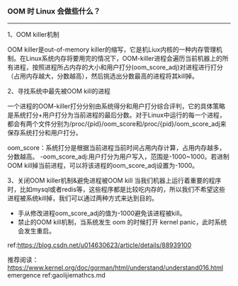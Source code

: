 ### OOM 时 Linux 会做些什么？

------

1、OOM killer机制

OOM killer是out-of-memory killer的缩写，它是机Liux内核的一种内存管理机制。在Linux系统内存将要用完的情况下，OOM-killer进程会遍历当前机器上的所有进程，按照进程所占内存的大小和用户打分(oom_score_adj)对进程进行打分（占用内存越大，分数越高），然后挑选出分数最高的进程将其kill掉。

2、寻找系统中最先被OOM kill的进程

一个进程的OOM-killer打分分别由系统得分和用户打分综合评判，它的具体策略是系统打分+用户打分为当前进程的最后分数。对于Linux中运行的每一个进程，都会有两个文件分别为/proc/{pid}/oom_score和/proc/{pid}/oom_score_adj来保存系统打分和用户打分。

oom_score：系统打分是根据当前进程当前时间占用内存计算，占用内存越多，分数越高。
-oom_score_adj:用户打分为用户写入，范围是-1000~1000。若进制OOM kill掉当前进程，可以将该进程的oom_score_adj设置为-1000。

3、关闭OOM killer机制&避免进程被OOM kill
当我们机器上运行着重要的程序时，比如mysql或者redis等，这些程序都是比较吃内存的，所以我们不希望这些进程被系统kill掉，我们可以通过两种方式来达到目的。

- 手从修改进程oom_score_adj的值为-1000避免该进程被kill。
- 禁止的OOM kill机制，当系统发生 oom 的时候打开 kernel panic，此时系统会发生重启。

ref:https://blog.csdn.net/u014630623/article/details/88939100



推荐阅读：https://www.kernel.org/doc/gorman/html/understand/understand016.html
emergence ref:gaolijiemathcs.md
